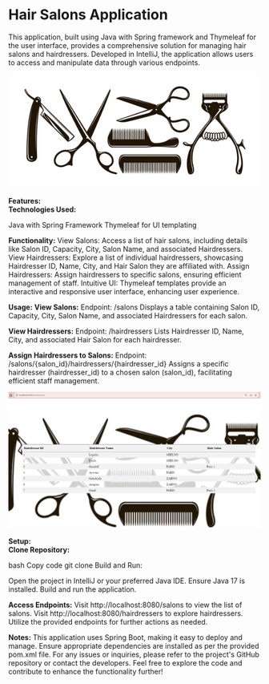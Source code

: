 # Hair Salons Application

This application, built using Java with Spring framework and Thymeleaf for the user interface, 
provides a comprehensive solution for managing hair salons and hairdressers. 
Developed in IntelliJ, the application allows users to access and manipulate data 
through various endpoints.

![hair](https://github.com/magdalenahuget/hairSalons/blob/7ba93e5a1cb0ec17369b29abd88a6aa4a35c3d13/src/main/resources/static/css/hair.jpg)

**Features:**  
__Technologies Used:__

Java with Spring Framework
Thymeleaf for UI templating  

__Functionality:__
View Salons: Access a list of hair salons, including details like Salon ID, Capacity, City, Salon Name, and associated Hairdressers.
View Hairdressers: Explore a list of individual hairdressers, showcasing Hairdresser ID, Name, City, and Hair Salon they are affiliated with.
Assign Hairdressers: Assign hairdressers to specific salons, ensuring efficient management of staff.
Intuitive UI: Thymeleaf templates provide an interactive and responsive user interface, enhancing user experience.

**Usage:**
__View Salons:__
Endpoint: /salons
Displays a table containing Salon ID, Capacity, City, Salon Name, and associated Hairdressers for each salon.  

__View Hairdressers:__
Endpoint: /hairdressers
Lists Hairdresser ID, Name, City, and associated Hair Salon for each hairdresser.  

__Assign Hairdressers to Salons:__
Endpoint: /salons/{salon_id}/hairdressers/{hairdresser_id}
Assigns a specific hairdresser (hairdresser_id) to a chosen salon (salon_id), facilitating efficient staff management.

![web](https://github.com/magdalenahuget/hairSalons/blob/ff38cd848a87cff1f70f21e131a069ed6fa9e96b/src/main/resources/static/css/web.PNG)

**Setup:**  
__Clone Repository:__

bash
Copy code
git clone <repository-url>
Build and Run:

Open the project in IntelliJ or your preferred Java IDE.
Ensure Java 17 is installed.
Build and run the application.

__Access Endpoints:__
Visit http://localhost:8080/salons to view the list of salons.
Visit http://localhost:8080/hairdressers to explore hairdressers.
Utilize the provided endpoints for further actions as needed.


**Notes:**
This application uses Spring Boot, making it easy to deploy and manage.
Ensure appropriate dependencies are installed as per the provided pom.xml file.
For any issues or inquiries, please refer to the project's GitHub repository or contact the developers.
Feel free to explore the code and contribute to enhance the functionality further!